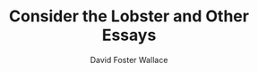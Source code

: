 ---
title: "Consider the Lobster and Other Essays"
subtitle: ""
description: ""
layout: book
author: David Foster Wallace
started: 2013-04-02
read: 2013-04-02
status: read
rating: 5
color: 
cover: 
pages: 343
link: 
---